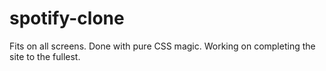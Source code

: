 # spotify-clone
Fits on all screens. Done with pure CSS magic.
Working on completing the site to the fullest.
